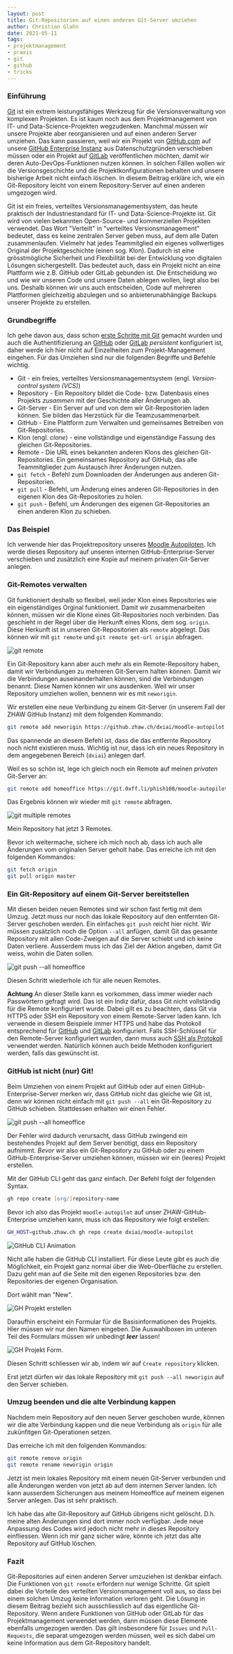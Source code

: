 ```yaml
---
layout: post
title: Git-Repositorien auf einen anderen Git-Server umziehen
author: Christian Glahn
date: 2021-05-11
tags: 
- projektmanagement
- praxis
- git
- github
- tricks
---
```


### Einführung

[Git](https://git-scm.com/) ist ein extrem leistungsfähiges Werkzeug für die Versionsverwaltung von komplexen Projekten. Es ist kaum noch aus dem Projektmanagement von IT- und Data-Science-Projekten wegzudenken. Manchmal müssen wir unsere Projekte aber reorganisieren und auf einen anderen Server umziehen. Das kann passieren, weil wir ein Projekt von [GitHub.com](https://github.com) auf unsere [GitHub Enterprise Instanz](https://github.zhaw.ch) aus Datenschutzgründen verschieben müssen oder ein Projekt auf [GitLab](https://gitlab.com) veröffentlichen möchten, damit wir deren Auto-DevOps-Funktionen nutzen können. In solchen Fällen wollen wir die Versionsgeschichte und die Projektkonfigurationen behalten und unsere bisherige Arbeit nicht einfach löschen. In diesem Beitrag erkläre ich, wie ein Git-Repository leicht von einem Repository-Server auf einen anderen umgezogen wird. 

Git ist ein freies, verteiltes Versionsmanagementsystem, das heute praktisch der Industriestandard für IT- und Data-Science-Projekte ist. Git wird von vielen bekannten Open-Source- und kommerziellen Projekten verwendet. Das Wort "Verteilt" in "verteiltes Versionsmanagement" bedeutet, dass es keine zentralen Server geben muss, auf dem alle Daten zusammenlaufen. Vielmehr hat jedes Teammitglied ein eigenes vollwertiges Original der Projektgeschichte (einen sog. Klon). Dadurch ist eine grösstmögliche Sicherheit und Flexibilität bei der Entwicklung von digitalen Lösungen sichergestellt. Das bedeutet auch, dass ein Projekt nicht an eine Plattform wie z.B. GitHub oder GitLab gebunden ist. Die Entscheidung wo und wie wir unseren Code und unsere Daten ablegen wollen, liegt also bei uns. Deshalb können wir uns auch entscheiden, Code auf mehreren Plattformen gleichzeitig abzulegen und so anbieterunabhängige Backups unserer Projekte zu erstellen.

### Grundbegriffe

Ich gehe davon aus, dass schon [erste Schritte mit Git](https://git-scm.com/book/en/v2/Getting-Started-First-Time-Git-Setup) gemacht wurden und auch die Authentifizierung an [GitHub](https://docs.github.com/en/github/getting-started-with-github/caching-your-github-credentials-in-git) oder [GitLab](https://docs.gitlab.com/ee/gitlab-basics/start-using-git.html#git-authentication-methods) *persistent* konfiguriert ist, daher werde ich hier nicht auf Einzelheiten zum Projekt-Management eingehen. Für das Umziehen sind nur die folgenden Begriffe und Befehle wichtig. 

- Git - ein freies, verteiltes Versionsmanagementsystem (engl. *Version-control system (VCS)*)
- Repository - Ein Repository bildet die Code- bzw. Datenbasis eines Projekts *zusammen* mit der Geschichte aller Änderungen ab. 
- Git-Server - Ein Server auf und von dem wir Git-Repositorien laden können. Sie bilden das Herzstück für die Teamzusammenarbeit.
- GitHub - Eine Plattform zum Verwalten und gemeinsames Betreiben von Git-Repositories.
- Klon (engl. *clone*) - eine vollständige und eigenständige Fassung des gleichen Git-Repositories.
- Remote - Die URL eines bekannten anderen Klons des gleichen Git-Repositories. Ein gemeinsames Repository auf GitHub, das alle Teammitglieder zum Austausch ihrer Änderungen nutzen.
- `git fetch` - Befehl zum Downloaden der Änderungen aus anderen Git-Repositorien.
- `git pull` - Befehl, um Änderung eines anderen Git-Repositories in den eigenen Klon des Git-Repositories zu holen.
- `git push` - Befehl, um Änderungen des eigenen Git-Repositories an einen anderen Klon zu schieben.

### Das Beispiel

Ich verwende hier das Projektrepository unseres [Moodle Autopiloten](https://github.com/dxiai/moodle-autopilot). Ich werde dieses Repository auf unseren internen GitHub-Enterprise-Server verschieben und zusätzlich eine Kopie auf meinem privaten Git-Server anlegen. 

### Git-Remotes verwalten

Git funktioniert deshalb so flexibel, weil jeder Klon eines Repositories wie ein eigenständiges Orginal funktioniert. Damit wir zusammenarbeiten können, müssen wir die Klone eines Git-Repositories noch verbinden. Das geschieht in der Regel über die Herkunft eines Klons, dem sog. `origin`. Diese Herkunft ist in unseren Git-Repositorien als `remote` abgelegt. Das können wir mit `git remote` und `git remote get-url origin` abfragen. 

![git remote](/assets/images/post_20210413/git_remote.png)

Ein Git-Repository kann aber auch mehr als ein Remote-Repository haben, damit wir Verbindungen zu mehreren Git-Servern halten können. Damit wir die Verbindungen auseinanderhalten können, sind die Verbindungen benannt. Diese Namen können wir uns ausdenken. Weil wir unser Repository umziehen wollen, bennenn wir es mit `neworigin`.

Wir erstellen eine neue Verbindung zu einem Git-Server (in unserem Fall der ZHAW GitHub Instanz) mit dem folgenden Kommando:

```zsh
git remote add neworigin https://github.zhaw.ch/dxiai/moodle-autopilot.git
```

Das spannende an diesem Befehl ist, dass die das entfernte Repository noch nicht existieren muss. Wichtig ist nur, dass ich ein neues Repository in dem angegebenen Bereich (`dxiai`) anlegen darf. 

Weil es so schön ist, lege ich gleich noch ein Remote auf meinen *privaten* Git-Server an: 

```zsh
git remote add homeoffice https://git.0xff.li/phish108/moodle-autopilot.git
```

Das Ergebnis können wir wieder mit `git remote` abfragen. 

![git multiple remotes](/assets/images/post_20210413/git_multiremote.png)

Mein Repository hat jetzt 3 Remotes. 

Bevor ich weitermache, sichere ich mich noch ab, dass ich auch alle Änderungen vom originalen Server geholt habe. Das erreiche ich mit den folgenden Kommandos:

```zsh
git fetch origin
git pull origin master
```

### Ein Git-Repository auf einem Git-Server bereitstellen

Mit diesen beiden neuen Remotes sind wir schon fast fertig mit dem Umzug. Jetzt muss nur noch das lokale Repository auf den entfernten Git-Server geschoben werden. Ein einfaches `git push` reicht hier nicht. Wir müssen zusätzlich noch die Option `--all` anfügen, damit Git das gesamte Repository mit allen Code-Zweigen auf die Server schiebt und ich keine Daten verliere. Ausserdem muss ich das Ziel der Aktion angeben, damit Git weiss, wohin die Daten sollen.

![git push --all homeoffice](/assets/images/post_20210413/git_push_newremote.png)

Diesen Schritt wiederhole ich für alle neuen Remotes. 

**Achtung** An dieser Stelle kann es vorkommen, dass immer wieder nach Passwörtern gefragt wird. Das ist ein Indiz dafür, dass Git nicht vollständig für die Remote konfiguriert wurde. Dabei gilt es zu beachten, dass Git via HTTPS oder SSH ein Repository von einem Remote-Server laden kann. Ich verwende in diesem Beispiele immer HTTPS und habe das Protokoll entsprechend für [GitHub](https://docs.github.com/en/github/getting-started-with-github/caching-your-github-credentials-in-git) und [GitLab](https://docs.gitlab.com/ee/gitlab-basics/start-using-git.html#git-authentication-methods) konfiguriert. Falls SSH-Schlüssel für den Remote-Server konfiguriert wurden, dann muss auch [SSH als Protokoll](https://docs.github.com/en/github/getting-started-with-github/about-remote-repositories) verwendet werden. Natürlich können auch beide Methoden konfiguriert werden, falls das gewünscht ist. 

### GitHub ist nicht (nur) Git!

Beim Umziehen von einem Projekt auf GitHub oder auf einen GitHub-Enterprise-Server merken wir, dass GitHub nicht das gleiche wie Git ist, denn wir können nicht einfach mit `git push --all` ein Git-Repository zu GitHub schieben. Stattdessen erhalten wir einen Fehler.

![git push --all homeoffice](/assets/images/post_20210413/git_push_github.png)

Der Fehler wird dadurch verursacht, dass GitHub zwingend ein bestehendes Projekt auf dem Server benötigt, dass ein Repository aufnimmt. *Bevor* wir also ein Git-Repository zu GitHub oder zu einem GitHub-Enterprise-Server umziehen können, müssen wir ein (leeres) Projekt erstellen. 

Mit der GitHub CLI geht das ganz einfach. Der Befehl folgt der folgenden Syntax.

```zsh
gh repo create [org/]repository-name
```

Bevor ich also das Projekt `moodle-autopilot` auf unser ZHAW-GitHub-Enterprise umziehen kann, muss ich das Repository wie folgt erstellen: 

```zsh
GH_HOST=github.zhaw.ch gh repo create dxiai/moodle-autopilot
```

![GitHub CLI Animation](/assets/images/post_20210413/gh_cli_repo_create.gif)

Nicht alle haben die GitHub CLI installiert. Für diese Leute gibt es auch die Möglichkeit, ein Projekt ganz normal über die Web-Oberfläche zu erstellen.
Dazu geht man auf die Seite mit den eigenen Repositories bzw. den Repositories der eigenen Organisation. 

Dort wählt man "New".

![GH Projekt erstellen](/assets/images/post_20210413/gh_newproject.png)

Daraufhin erscheint ein Formular für die Basisinformationen des Projekts. Hier müssen wir nur den Namen eingeben. Die Auswahlboxen im unteren Teil des Formulars müssen wir unbedingt ***leer*** lassen!

![GH Projekt Form](/assets/images/post_20210413/gh_projectoptions.png).

Diesen Schritt schliessen wir ab, indem wir auf `Create repository` klicken. 

Erst jetzt dürfen wir das lokale Repository mit `git push --all neworigin` auf den Server schieben. 

### Umzug beenden und die alte Verbindung kappen

Nachdem mein Repository auf den neuen Server geschoben wurde, können wir die alte Verbindung kappen und die neue Verbindung als `origin` für alle zukünfitgen Git-Operationen setzen. 

Das erreiche ich mit den folgenden Kommandos: 

```zsh
git remote remove origin
git remote rename neworigin origin
```

Jetzt ist mein lokales Repository mit einem neuen Git-Server verbunden und alle Änderungen werden von jetzt ab auf dem internen Server landen. 
Ich kann ausserdem Sicherungen aus meinem Homeoffice auf meinem eigenen Server anlegen. Das ist sehr praktisch. 

Ich habe das alte Git-Repository auf GitHub übrigens nicht gelöscht. D.h. meine alten Änderungen sind dort immer noch verfügbar. Jede neue Anpassung des Codes wird jedoch nicht mehr in dieses Repository einfliessen. Wenn ich mir ganz sicher wäre, könnte ich jetzt das alte Repository auf GitHub löschen.

### Fazit

Git-Repositories auf einen anderen Server umzuziehen ist denkbar einfach. Die Funktionen von `git remote` erfordern nur wenige Schritte. Git spielt dabei die Vorteile des verteilten Versionsmanagement voll aus, so dass bei einem solchen Umzug keine Information verloren geht. Die Lösung in diesem Beitrag bezieht sich ausschliesslich auf das eigentliche Git-Repository. Wenn andere Funktionen von GitHub oder GitLab für das Projektmanagement verwendet werden, dann müssen diese Elemente ebenfalls umgezogen werden. Das gilt insbesondere für `Issues` und `Pull-Requests`, die separat umgezogen werden müssen, weil es sich dabei um keine Information aus dem Git-Repository handelt.  
